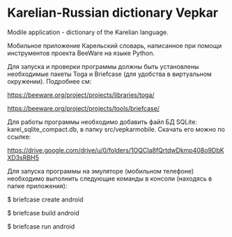 # Karelian-Russian dictionary Vepkar
Modile application - dictionary of the Karelian language.

Мобильное приложение Карельский словарь, написанное при помощи инструментов проекта BeeWare на языке Python.

Для запуска и проверки программы должны быть установлены необходимые пакеты Toga и Briefcase (для удобства в виртуальном окружении). Подробнее см:

https://beeware.org/project/projects/libraries/toga/

https://beeware.org/project/projects/tools/briefcase/

Для работы программы необходимо добавить файл БД SQLite: karel_sqlite_compact.db, в папку src/vepkarmobile. Скачать его можно по ссылке:

https://drive.google.com/drive/u/0/folders/1OQCIa8fQrtdwDkmp408o9DbKXD3sRBH5

Для запуска программы на эмуляторе (мобильном телефоне) необходимо выполнить следующие команды в консоли (находясь в папке приложения):

$ briefcase create android 

$ briefcase build android

$ briefcase run android
